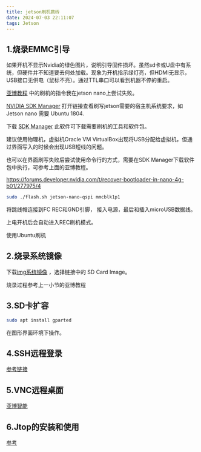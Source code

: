 ```yaml
---
title: jetson刷机救砖
date: 2024-07-03 22:11:07
tags: Jetson
---
```


## 1.烧录EMMC引导

如果开机不显示Nvidia的绿色图片，说明引导固件损坏。虽然sd卡或U盘中有系统，但硬件并不知道要去何处加载。现象为开机指示绿灯亮，但HDMI无显示，USB接口无供电（鼠标不亮）。通过TTL串口可以看到机器不停的重启。

[亚博教程](https://www.yahboom.com/public/upload/upload-html/1710831903/JetsonNano%E7%83%A7%E5%BD%95%E7%B3%BB%E7%BB%9F.html) 中的刷机的指令我在jetson nano上尝试失败。

[NVIDIA SDK Manager](https://docs.nvidia.com/sdk-manager/system-requirements/index.html) 打开链接查看刷写jetson需要的宿主机系统要求，如 Jetson nano 需要 Ubuntu 1804.

下载 [SDK Manager](http://docs.nvidia.com/sdk-manager/download-run-sdkm/index.html) 此软件可下载需要刷机的工具和软件包。

建议使用物理机，虚拟机Oracle VM VirtualBox出现将USB分配给虚拟机，但通过界面写入的时候会出现USB短线的问题。

也可以在界面刷写失败后尝试使用命令行的方式，需要在SDK Manager下载软件包中执行，可参考上面的亚博教程。

https://forums.developer.nvidia.com/t/recover-bootloader-in-nano-4g-b01/277975/4

```bash
sudo ./flash.sh jetson-nano-qspi mmcblk1p1
```

将跳线帽连接到FC REC和GND引脚， 接入电源，最后和插入microUSB数据线。

上电开机后会自动进入REC刷机模式。 

使用Ubuntu刷机


## 2.烧录系统镜像

下载[img系统镜像](https://developer.nvidia.com/embedded/downloads#?tx=$product,jetson_nano) ，选择链接中的 SD Card Image。

烧录过程参考上一小节的亚博教程



## 3.SD卡扩容

```bash
sudo apt install gparted
```

在图形界面环境下操作。



## 4.SSH远程登录

[参考链接](https://linuxize.com/post/how-to-enable-ssh-on-ubuntu-18-04)



## 5.VNC远程桌面

[亚博智能](https://www.yahboom.com/build.html?id=6189&cid=586)



## 6.Jtop的安装和使用

[参考](https://jetsonhacks.com/2023/02/07/jtop-the-ultimate-tool-for-monitoring-nvidia-jetson-devices)


